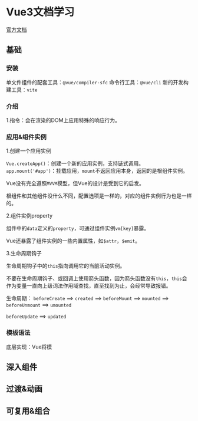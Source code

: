 # Vue3文档学习
[官方文档](https://v3.cn.vuejs.org/guide/introduction.html)

## 基础
### 安装
单文件组件的配套工具：```@vue/compiler-sfc```
命令行工具：```@vue/cli```
新的开发构建工具：```vite```

### 介绍
1.指令：会在渲染的DOM上应用特殊的响应行为。

### 应用&组件实例
1.创建一个应用实例

```Vue.createApp()```：创建一个新的应用实例，支持链式调用。
```app.mount('#app')```：挂载应用，```mount```不返回应用本身，返回的是根组件实例。

Vue没有完全遵照```MVVM```模型，但Vue的设计是受到它的启发。

根组件和其他组件没什么不同，配置选项是一样的，对应的组件实例行为也是一样的。

2.组件实例property

组件中的```data```定义的```property```，可通过组件实例```vm[key]```暴露。

Vue还暴露了组件实例的一些内置属性，如```$attr```，```$emit```。

3.生命周期钩子

生命周期钩子中的```this```指向调用它的当前活动实例。

不要在生命周期钩子、或回调上使用箭头函数，因为箭头函数没有```this```，```this```会作为变量一直向上级词法作用域查找，直至找到为止，会经常导致报错。

生命周期：
```beforeCreate``` ==> ```created``` ==> ```beforeMount``` ==> ```mounted``` ==> ```beforeUnmount``` ==> ```umounted```

```beforeUpdate``` ==> ```updated```

### 模板语法
底层实现：Vue将模

## 深入组件

## 过渡&动画
## 可复用&组合
